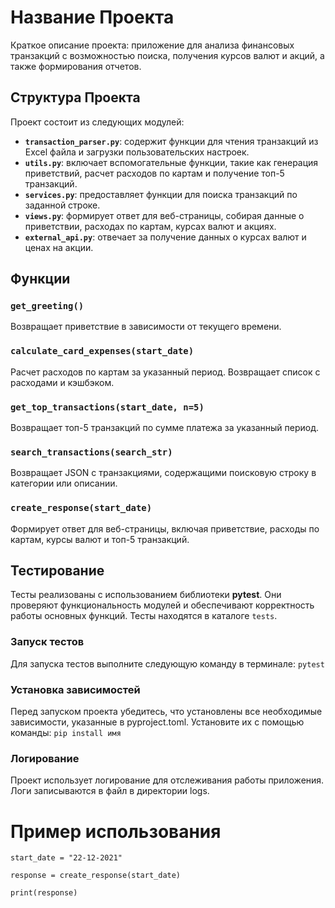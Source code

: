 # Название Проекта

Краткое описание проекта: приложение для анализа финансовых транзакций с возможностью поиска, получения курсов валют и
акций, а также формирования отчетов.

## Структура Проекта

Проект состоит из следующих модулей:

- **`transaction_parser.py`**: содержит функции для чтения транзакций из Excel файла и загрузки пользовательских
  настроек.
- **`utils.py`**: включает вспомогательные функции, такие как генерация приветствий, расчет расходов по картам и
  получение топ-5 транзакций.
- **`services.py`**: предоставляет функции для поиска транзакций по заданной строке.
- **`views.py`**: формирует ответ для веб-страницы, собирая данные о приветствии, расходах по картам, курсах валют и
  акциях.
- **`external_api.py`**: отвечает за получение данных о курсах валют и ценах на акции.

## Функции

### `get_greeting()`

Возвращает приветствие в зависимости от текущего времени.

### `calculate_card_expenses(start_date)`

Расчет расходов по картам за указанный период. Возвращает список с расходами и кэшбэком.

### `get_top_transactions(start_date, n=5)`

Возвращает топ-5 транзакций по сумме платежа за указанный период.

### `search_transactions(search_str)`

Возвращает JSON с транзакциями, содержащими поисковую строку в категории или описании.

### `create_response(start_date)`

Формирует ответ для веб-страницы, включая приветствие, расходы по картам, курсы валют и топ-5 транзакций.

## Тестирование

Тесты реализованы с использованием библиотеки **pytest**. Они проверяют функциональность модулей и обеспечивают
корректность работы основных функций. Тесты находятся в каталоге `tests`.

### Запуск тестов

Для запуска тестов выполните следующую команду в терминале: `pytest`

### Установка зависимостей

Перед запуском проекта убедитесь, что установлены все необходимые зависимости, указанные в pyproject.toml. Установите их
с помощью команды: `pip install имя`
### Логирование
Проект использует логирование для отслеживания работы приложения. Логи записываются в файл в директории logs.

# Пример использования

`start_date = "22-12-2021"`

`response = create_response(start_date)`

`print(response)`